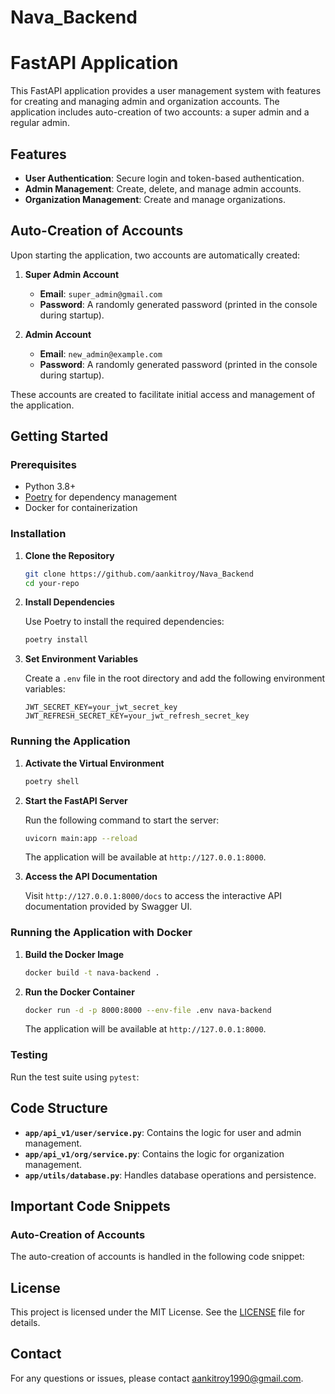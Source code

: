 # Nava_Backend

# FastAPI Application

This FastAPI application provides a user management system with features for creating and managing admin and organization accounts. The application includes auto-creation of two accounts: a super admin and a regular admin.

## Features

- **User Authentication**: Secure login and token-based authentication.
- **Admin Management**: Create, delete, and manage admin accounts.
- **Organization Management**: Create and manage organizations.

## Auto-Creation of Accounts

Upon starting the application, two accounts are automatically created:

1. **Super Admin Account**

   - **Email**: `super_admin@gmail.com`
   - **Password**: A randomly generated password (printed in the console during startup).

2. **Admin Account**
   - **Email**: `new_admin@example.com`
   - **Password**: A randomly generated password (printed in the console during startup).

These accounts are created to facilitate initial access and management of the application.

## Getting Started

### Prerequisites

- Python 3.8+
- [Poetry](https://python-poetry.org/) for dependency management
- Docker for containerization

### Installation

1. **Clone the Repository**

   ```bash
   git clone https://github.com/aankitroy/Nava_Backend
   cd your-repo
   ```

2. **Install Dependencies**

   Use Poetry to install the required dependencies:

   ```bash
   poetry install
   ```

3. **Set Environment Variables**

   Create a `.env` file in the root directory and add the following environment variables:

   ```env
   JWT_SECRET_KEY=your_jwt_secret_key
   JWT_REFRESH_SECRET_KEY=your_jwt_refresh_secret_key
   ```

### Running the Application

1. **Activate the Virtual Environment**

   ```bash
   poetry shell
   ```

2. **Start the FastAPI Server**

   Run the following command to start the server:

   ```bash
   uvicorn main:app --reload
   ```

   The application will be available at `http://127.0.0.1:8000`.

3. **Access the API Documentation**

   Visit `http://127.0.0.1:8000/docs` to access the interactive API documentation provided by Swagger UI.

### Running the Application with Docker

1. **Build the Docker Image**

   ```bash
   docker build -t nava-backend .
   ```

2. **Run the Docker Container**

   ```bash
   docker run -d -p 8000:8000 --env-file .env nava-backend
   ```

   The application will be available at `http://127.0.0.1:8000`.

### Testing

Run the test suite using `pytest`:

## Code Structure

- **`app/api_v1/user/service.py`**: Contains the logic for user and admin management.
- **`app/api_v1/org/service.py`**: Contains the logic for organization management.
- **`app/utils/database.py`**: Handles database operations and persistence.

## Important Code Snippets

### Auto-Creation of Accounts

The auto-creation of accounts is handled in the following code snippet:

## License

This project is licensed under the MIT License. See the [LICENSE](LICENSE) file for details.

## Contact

For any questions or issues, please contact [aankitroy1990@gmail.com](mailto:aankitroy1990@gmail.com).
